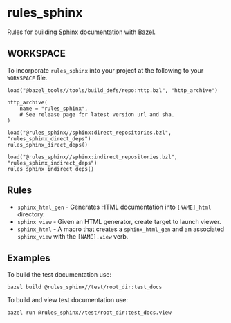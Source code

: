 # rules_sphinx

Rules for building [Sphinx](https://www.sphinx-doc.org/en/master/) documentation with
[Bazel](https://bazel.build/).

## WORKSPACE
To incorporate `rules_sphinx` into your project at the following to your `WORKSPACE` file.

```Starlark
load("@bazel_tools//tools/build_defs/repo:http.bzl", "http_archive")

http_archive(
    name = "rules_sphinx",
    # See release page for latest version url and sha.
)

load("@rules_sphinx//sphinx:direct_repositories.bzl", "rules_sphinx_direct_deps")
rules_sphinx_direct_deps()

load("@rules_sphinx//sphinx:indirect_repositories.bzl", "rules_sphinx_indirect_deps")
rules_sphinx_indirect_deps()
```

## Rules

* `sphinx_html_gen` - Generates HTML documentation into `[NAME]_html` directory.
* `sphinx_view` - Given an HTML generator, create target to launch viewer.
* `sphinx_html` - A macro that creates a `sphinx_html_gen` and an associated `sphinx_view` with the
`[NAME].view` verb.

## Examples

To build the test documentation use:

```shell
bazel build @rules_sphinx//test/root_dir:test_docs
```

To build and view test documentation use:

```shell
bazel run @rules_sphinx//test/root_dir:test_docs.view
```
